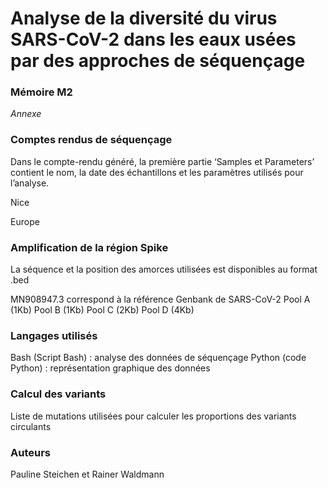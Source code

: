# Analyse de la diversité du virus SARS-CoV-2 dans les eaux usées par des approches de séquençage

### Mémoire M2
*Annexe*


### Comptes rendus de séquençage

Dans le compte-rendu généré, la première partie ‘Samples et Parameters’ contient le nom, la date des échantillons et les paramètres utilisés pour l’analyse.

Nice

Europe



### Amplification de la région Spike
La séquence et la position des amorces utilisées est disponibles au format .bed

MN908947.3 correspond à la référence Genbank de SARS-CoV-2
Pool A (1Kb)
Pool B (1Kb)
Pool C (2Kb)
Pool D (4Kb)

### Langages utilisés
Bash (Script Bash) : analyse des données de séquençage
Python (code Python) : représentation graphique des données


### Calcul des variants
Liste de mutations utilisées pour calculer les proportions des variants circulants 

### Auteurs
Pauline Steichen et Rainer Waldmann
